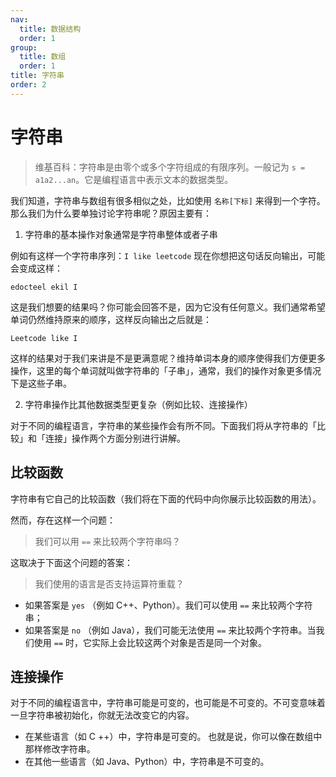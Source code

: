 ```yaml
---
nav:
  title: 数据结构
  order: 1
group:
  title: 数组
  order: 1
title: 字符串
order: 2
---
```


# 字符串

> 维基百科：字符串是由零个或多个字符组成的有限序列。一般记为 `s = a1a2...an`。它是编程语言中表示文本的数据类型。

我们知道，字符串与数组有很多相似之处，比如使用 `名称[下标]` 来得到一个字符。那么我们为什么要单独讨论字符串呢？原因主要有：

1. 字符串的基本操作对象通常是字符串整体或者子串

例如有这样一个字符串序列：`I like leetcode` 现在你想把这句话反向输出，可能会变成这样：

`edocteel ekil I`

这是我们想要的结果吗？你可能会回答不是，因为它没有任何意义。我们通常希望单词仍然维持原来的顺序，这样反向输出之后就是：

`Leetcode like I`

这样的结果对于我们来讲是不是更满意呢？维持单词本身的顺序使得我们方便更多操作，这里的每个单词就叫做字符串的「子串」，通常，我们的操作对象更多情况下是这些子串。

2. 字符串操作比其他数据类型更复杂（例如比较、连接操作）

对于不同的编程语言，字符串的某些操作会有所不同。下面我们将从字符串的「比较」和「连接」操作两个方面分别进行讲解。

## 比较函数

字符串有它自己的比较函数（我们将在下面的代码中向你展示比较函数的用法）。

然而，存在这样一个问题：

> 我们可以用 `==` 来比较两个字符串吗？

这取决于下面这个问题的答案：

> 我们使用的语言是否支持运算符重载？

- 如果答案是 `yes` （例如 C++、Python）。我们可以使用 `==` 来比较两个字符串；
- 如果答案是 `no` （例如 Java），我们可能无法使用 `==` 来比较两个字符串。当我们使用 `==` 时，它实际上会比较这两个对象是否是同一个对象。

## 连接操作

对于不同的编程语言中，字符串可能是可变的，也可能是不可变的。不可变意味着一旦字符串被初始化，你就无法改变它的内容。

- 在某些语言（如 C ++）中，字符串是可变的。 也就是说，你可以像在数组中那样修改字符串。
- 在其他一些语言（如 Java、Python）中，字符串是不可变的。
